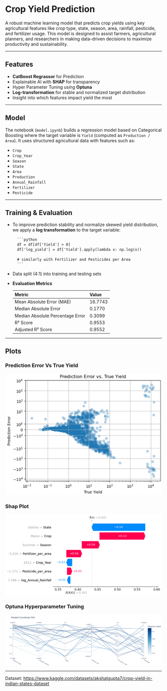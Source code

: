 # Crop Yield Prediction  

A robust machine learning model that predicts crop yields using key agricultural features like crop type, state, season, area, rainfall, pesticide, and fertilizer usage. This model is designed to assist farmers, agricultural planners, and researchers in making data-driven decisions to maximize productivity and sustainability.  

---

## Features  

- **CatBoost Regrassor** for Prediction  
- Explainable AI with **SHAP** for transparency  
- Hyper Parameter Tuning using **Optuna**  
- **Log-transformation** for stable and normalized target distribution  
- Insight into which features impact yield the most  

---

## Model  

The notebook (`model.ipynb`) builds a regression model based on Categorical Boosting where the target variable is `Yield` (computed as `Production / Area`). It uses structured agricultural data with features such as:  
 
- `Crop`  
- `Crop_Year`  
- `Season`  
- `State`  
- `Area`  
- `Production`  
- `Annual_Rainfall`  
- `Fertilizer`  
- `Pesticide`  
---

## Training & Evaluation  

- To improve prediction stability and normalize skewed yield distribution, we apply a **log transformation** to the target variable:  

		```python
		df = df[df['Yield'] > 0]
		df['log_yield'] = df['Yield'].apply(lambda x: np.log(x))

		# similarly with Fertilizer and Pesticides per Area
		```

- Data split (4:1) into training and testing sets

- **Evaluation Metrics**

	| Metric                                       | Value     |
	|----------------------------------------------|-----------|
	| Mean Absolute Error (MAE)                    | 16.7743   |
	| Median Absolute Error                        | 0.1770    |
	| Median Absolute Percentage Error             | 0.3099    |
	| R² Score                                     | 0.9553    |
	| Adjusted R² Score                            | 0.9552    |

----

## Plots

### Prediction Error Vs True Yield
![error-yield](./images/error-yield.png)

### Shap Plot  
![shap](./images/shapplot.png)

### Optuna Hyperparameter Tuning  
![optuna](./images/optunaplot.png)  

----
Dataset: https://www.kaggle.com/datasets/akshatgupta7/crop-yield-in-indian-states-dataset